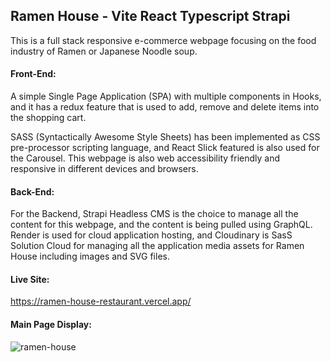 ## Ramen House - Vite React Typescript Strapi

This is a full stack responsive e-commerce webpage focusing on the food industry of Ramen or Japanese Noodle soup.

#### Front-End:
A simple Single Page Application (SPA) with multiple components in Hooks, and it has a redux feature that is used to add, remove and delete items into the shopping cart.

SASS (Syntactically Awesome Style Sheets) has been implemented as CSS pre-processor scripting language, and React Slick featured is also used for the Carousel. This webpage is also web accessibility friendly and responsive in different devices and browsers.

#### Back-End:
For the Backend, Strapi Headless CMS is the choice to manage all the content for this webpage, and the content is being pulled using GraphQL. Render is used for cloud application hosting, and Cloudinary is SasS Solution Cloud for managing all the application media assets for Ramen House including images and SVG files.

#### Live Site:
https://ramen-house-restaurant.vercel.app/


#### Main Page Display:
![ramen-house](https://github.com/gerald-encabo/ramen-house/assets/15988182/5ee6ce59-8f94-4caf-a06a-e0a1c1594226)
